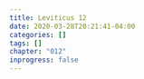 ```yaml
---
title: Leviticus 12
date: 2020-03-28T20:21:41-04:00
categories: []
tags: []
chapter: "012"
inprogress: false
---
```


